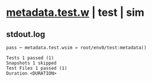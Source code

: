 # [metadata.test.w](../../../../../../examples/tests/sdk_tests/bucket/metadata.test.w) | test | sim

## stdout.log
```log
pass ─ metadata.test.wsim » root/env0/test:metadata()

Tests 1 passed (1)
Snapshots 1 skipped
Test Files 1 passed (1)
Duration <DURATION>
```

